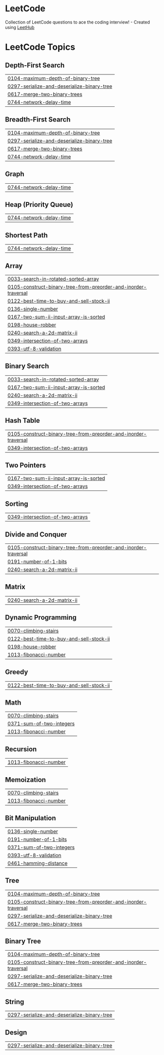 # LeetCode
Collection of LeetCode questions to ace the coding interview! - Created using [LeetHub](https://github.com/QasimWani/LeetHub)

<!---LeetCode Topics Start-->
# LeetCode Topics
## Depth-First Search
|  |
| ------- |
| [0104-maximum-depth-of-binary-tree](https://github.com/keg9335/LeetCode/tree/master/0104-maximum-depth-of-binary-tree) |
| [0297-serialize-and-deserialize-binary-tree](https://github.com/keg9335/LeetCode/tree/master/0297-serialize-and-deserialize-binary-tree) |
| [0617-merge-two-binary-trees](https://github.com/keg9335/LeetCode/tree/master/0617-merge-two-binary-trees) |
| [0744-network-delay-time](https://github.com/keg9335/LeetCode/tree/master/0744-network-delay-time) |
## Breadth-First Search
|  |
| ------- |
| [0104-maximum-depth-of-binary-tree](https://github.com/keg9335/LeetCode/tree/master/0104-maximum-depth-of-binary-tree) |
| [0297-serialize-and-deserialize-binary-tree](https://github.com/keg9335/LeetCode/tree/master/0297-serialize-and-deserialize-binary-tree) |
| [0617-merge-two-binary-trees](https://github.com/keg9335/LeetCode/tree/master/0617-merge-two-binary-trees) |
| [0744-network-delay-time](https://github.com/keg9335/LeetCode/tree/master/0744-network-delay-time) |
## Graph
|  |
| ------- |
| [0744-network-delay-time](https://github.com/keg9335/LeetCode/tree/master/0744-network-delay-time) |
## Heap (Priority Queue)
|  |
| ------- |
| [0744-network-delay-time](https://github.com/keg9335/LeetCode/tree/master/0744-network-delay-time) |
## Shortest Path
|  |
| ------- |
| [0744-network-delay-time](https://github.com/keg9335/LeetCode/tree/master/0744-network-delay-time) |
## Array
|  |
| ------- |
| [0033-search-in-rotated-sorted-array](https://github.com/keg9335/LeetCode/tree/master/0033-search-in-rotated-sorted-array) |
| [0105-construct-binary-tree-from-preorder-and-inorder-traversal](https://github.com/keg9335/LeetCode/tree/master/0105-construct-binary-tree-from-preorder-and-inorder-traversal) |
| [0122-best-time-to-buy-and-sell-stock-ii](https://github.com/keg9335/LeetCode/tree/master/0122-best-time-to-buy-and-sell-stock-ii) |
| [0136-single-number](https://github.com/keg9335/LeetCode/tree/master/0136-single-number) |
| [0167-two-sum-ii-input-array-is-sorted](https://github.com/keg9335/LeetCode/tree/master/0167-two-sum-ii-input-array-is-sorted) |
| [0198-house-robber](https://github.com/keg9335/LeetCode/tree/master/0198-house-robber) |
| [0240-search-a-2d-matrix-ii](https://github.com/keg9335/LeetCode/tree/master/0240-search-a-2d-matrix-ii) |
| [0349-intersection-of-two-arrays](https://github.com/keg9335/LeetCode/tree/master/0349-intersection-of-two-arrays) |
| [0393-utf-8-validation](https://github.com/keg9335/LeetCode/tree/master/0393-utf-8-validation) |
## Binary Search
|  |
| ------- |
| [0033-search-in-rotated-sorted-array](https://github.com/keg9335/LeetCode/tree/master/0033-search-in-rotated-sorted-array) |
| [0167-two-sum-ii-input-array-is-sorted](https://github.com/keg9335/LeetCode/tree/master/0167-two-sum-ii-input-array-is-sorted) |
| [0240-search-a-2d-matrix-ii](https://github.com/keg9335/LeetCode/tree/master/0240-search-a-2d-matrix-ii) |
| [0349-intersection-of-two-arrays](https://github.com/keg9335/LeetCode/tree/master/0349-intersection-of-two-arrays) |
## Hash Table
|  |
| ------- |
| [0105-construct-binary-tree-from-preorder-and-inorder-traversal](https://github.com/keg9335/LeetCode/tree/master/0105-construct-binary-tree-from-preorder-and-inorder-traversal) |
| [0349-intersection-of-two-arrays](https://github.com/keg9335/LeetCode/tree/master/0349-intersection-of-two-arrays) |
## Two Pointers
|  |
| ------- |
| [0167-two-sum-ii-input-array-is-sorted](https://github.com/keg9335/LeetCode/tree/master/0167-two-sum-ii-input-array-is-sorted) |
| [0349-intersection-of-two-arrays](https://github.com/keg9335/LeetCode/tree/master/0349-intersection-of-two-arrays) |
## Sorting
|  |
| ------- |
| [0349-intersection-of-two-arrays](https://github.com/keg9335/LeetCode/tree/master/0349-intersection-of-two-arrays) |
## Divide and Conquer
|  |
| ------- |
| [0105-construct-binary-tree-from-preorder-and-inorder-traversal](https://github.com/keg9335/LeetCode/tree/master/0105-construct-binary-tree-from-preorder-and-inorder-traversal) |
| [0191-number-of-1-bits](https://github.com/keg9335/LeetCode/tree/master/0191-number-of-1-bits) |
| [0240-search-a-2d-matrix-ii](https://github.com/keg9335/LeetCode/tree/master/0240-search-a-2d-matrix-ii) |
## Matrix
|  |
| ------- |
| [0240-search-a-2d-matrix-ii](https://github.com/keg9335/LeetCode/tree/master/0240-search-a-2d-matrix-ii) |
## Dynamic Programming
|  |
| ------- |
| [0070-climbing-stairs](https://github.com/keg9335/LeetCode/tree/master/0070-climbing-stairs) |
| [0122-best-time-to-buy-and-sell-stock-ii](https://github.com/keg9335/LeetCode/tree/master/0122-best-time-to-buy-and-sell-stock-ii) |
| [0198-house-robber](https://github.com/keg9335/LeetCode/tree/master/0198-house-robber) |
| [1013-fibonacci-number](https://github.com/keg9335/LeetCode/tree/master/1013-fibonacci-number) |
## Greedy
|  |
| ------- |
| [0122-best-time-to-buy-and-sell-stock-ii](https://github.com/keg9335/LeetCode/tree/master/0122-best-time-to-buy-and-sell-stock-ii) |
## Math
|  |
| ------- |
| [0070-climbing-stairs](https://github.com/keg9335/LeetCode/tree/master/0070-climbing-stairs) |
| [0371-sum-of-two-integers](https://github.com/keg9335/LeetCode/tree/master/0371-sum-of-two-integers) |
| [1013-fibonacci-number](https://github.com/keg9335/LeetCode/tree/master/1013-fibonacci-number) |
## Recursion
|  |
| ------- |
| [1013-fibonacci-number](https://github.com/keg9335/LeetCode/tree/master/1013-fibonacci-number) |
## Memoization
|  |
| ------- |
| [0070-climbing-stairs](https://github.com/keg9335/LeetCode/tree/master/0070-climbing-stairs) |
| [1013-fibonacci-number](https://github.com/keg9335/LeetCode/tree/master/1013-fibonacci-number) |
## Bit Manipulation
|  |
| ------- |
| [0136-single-number](https://github.com/keg9335/LeetCode/tree/master/0136-single-number) |
| [0191-number-of-1-bits](https://github.com/keg9335/LeetCode/tree/master/0191-number-of-1-bits) |
| [0371-sum-of-two-integers](https://github.com/keg9335/LeetCode/tree/master/0371-sum-of-two-integers) |
| [0393-utf-8-validation](https://github.com/keg9335/LeetCode/tree/master/0393-utf-8-validation) |
| [0461-hamming-distance](https://github.com/keg9335/LeetCode/tree/master/0461-hamming-distance) |
## Tree
|  |
| ------- |
| [0104-maximum-depth-of-binary-tree](https://github.com/keg9335/LeetCode/tree/master/0104-maximum-depth-of-binary-tree) |
| [0105-construct-binary-tree-from-preorder-and-inorder-traversal](https://github.com/keg9335/LeetCode/tree/master/0105-construct-binary-tree-from-preorder-and-inorder-traversal) |
| [0297-serialize-and-deserialize-binary-tree](https://github.com/keg9335/LeetCode/tree/master/0297-serialize-and-deserialize-binary-tree) |
| [0617-merge-two-binary-trees](https://github.com/keg9335/LeetCode/tree/master/0617-merge-two-binary-trees) |
## Binary Tree
|  |
| ------- |
| [0104-maximum-depth-of-binary-tree](https://github.com/keg9335/LeetCode/tree/master/0104-maximum-depth-of-binary-tree) |
| [0105-construct-binary-tree-from-preorder-and-inorder-traversal](https://github.com/keg9335/LeetCode/tree/master/0105-construct-binary-tree-from-preorder-and-inorder-traversal) |
| [0297-serialize-and-deserialize-binary-tree](https://github.com/keg9335/LeetCode/tree/master/0297-serialize-and-deserialize-binary-tree) |
| [0617-merge-two-binary-trees](https://github.com/keg9335/LeetCode/tree/master/0617-merge-two-binary-trees) |
## String
|  |
| ------- |
| [0297-serialize-and-deserialize-binary-tree](https://github.com/keg9335/LeetCode/tree/master/0297-serialize-and-deserialize-binary-tree) |
## Design
|  |
| ------- |
| [0297-serialize-and-deserialize-binary-tree](https://github.com/keg9335/LeetCode/tree/master/0297-serialize-and-deserialize-binary-tree) |
<!---LeetCode Topics End-->